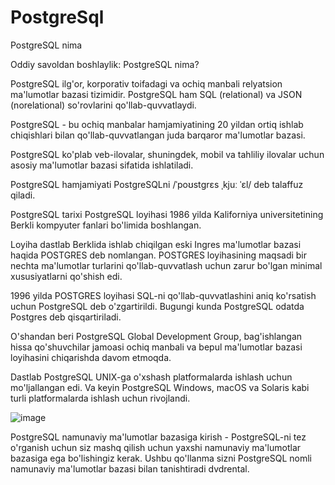 # PostgreSql

PostgreSQL nima

Oddiy savoldan boshlaylik: PostgreSQL nima?

PostgreSQL ilg'or, korporativ toifadagi va ochiq manbali relyatsion ma'lumotlar bazasi tizimidir. PostgreSQL ham SQL (relational) va JSON (norelational) so'rovlarini qo'llab-quvvatlaydi.

PostgreSQL - bu ochiq manbalar hamjamiyatining 20 yildan ortiq ishlab chiqishlari bilan qo'llab-quvvatlangan juda barqaror ma'lumotlar bazasi.

PostgreSQL ko'plab veb-ilovalar, shuningdek, mobil va tahliliy ilovalar uchun asosiy ma'lumotlar bazasi sifatida ishlatiladi.

PostgreSQL hamjamiyati PostgreSQLni /ˈpoʊstɡrɛs ˌkjuː ˈɛl/ deb talaffuz qiladi.

PostgreSQL tarixi
PostgreSQL loyihasi 1986 yilda Kaliforniya universitetining Berkli kompyuter fanlari bo'limida boshlangan.

Loyiha dastlab Berklida ishlab chiqilgan eski Ingres ma'lumotlar bazasi haqida POSTGRES deb nomlangan. POSTGRES loyihasining maqsadi bir nechta ma'lumotlar turlarini qo'llab-quvvatlash uchun zarur bo'lgan minimal xususiyatlarni qo'shish edi.

1996 yilda POSTGRES loyihasi SQL-ni qo'llab-quvvatlashini aniq ko'rsatish uchun PostgreSQL deb o'zgartirildi. Bugungi kunda PostgreSQL odatda Postgres deb qisqartiriladi.

O'shandan beri PostgreSQL Global Development Group, bag'ishlangan hissa qo'shuvchilar jamoasi ochiq manbali va bepul ma'lumotlar bazasi loyihasini chiqarishda davom etmoqda.

Dastlab PostgreSQL UNIX-ga o'xshash platformalarda ishlash uchun mo'ljallangan edi. Va keyin PostgreSQL Windows, macOS va Solaris kabi turli platformalarda ishlash uchun rivojlandi.

![image](https://github.com/themusharraf/Postgres-Python/assets/122869450/15b435ca-560c-4b0a-8102-792cc0f8fb97)








PostgreSQL namunaviy ma'lumotlar bazasiga kirish - PostgreSQL-ni tez o'rganish uchun siz mashq qilish uchun yaxshi namunaviy ma'lumotlar bazasiga ega bo'lishingiz kerak. Ushbu qo'llanma sizni PostgreSQL nomli namunaviy ma'lumotlar bazasi bilan tanishtiradi dvdrental.

